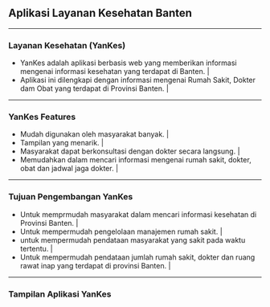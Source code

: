## Aplikasi Layanan Kesehatan Banten

---

### Layanan Kesehatan (YanKes)
- YanKes adalah aplikasi berbasis web yang memberikan informasi mengenai informasi kesehatan yang terdapat di Banten. |
- Aplikasi ini dilengkapi dengan informasi mengenai Rumah Sakit, Dokter dam Obat yang terdapat di Provinsi Banten. |

---

### YanKes Features
- Mudah digunakan oleh masyarakat banyak. |
- Tampilan yang menarik. |
- Masyarakat dapat berkonsultasi dengan dokter secara langsung. |
- Memudahkan dalam mencari informasi mengenai rumah sakit, dokter, obat dan jadwal jaga dokter. |

---

### Tujuan Pengembangan YanKes
- Untuk memprmudah masyarakat dalam mencari informasi kesehatan di Provinsi Banten. |
- Untuk mempermudah pengelolaan manajemen rumah sakit. |
- untuk mempermudah pendataan masyarakat yang sakit pada waktu tertentu. |
- Untuk mempermudah pendataan jumlah rumah sakit, dokter dan ruang rawat inap yang terdapat di provinsi Banten. |

---

### Tampilan Aplikasi YanKes

